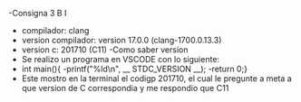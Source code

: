 -Consigna 3 B I
 - compilador: clang
 - version compilador: version 17.0.0 (clang-1700.0.13.3)
 - version c: 201710 (C11)
-Como saber version
  - Se realizo un programa en VSCODE con lo siguiente:
  - int main(){
  -printf("%ld\n", __ STDC_VERSION __);
  -return 0;}
  - Este mostro en la terminal el codigp 201710, el cual le pregunte a meta a que version de C correspondia y me respondio que C11 

